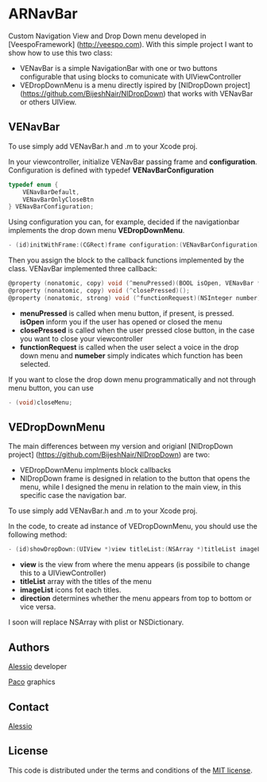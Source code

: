 ARNavBar
========

Custom Navigation View and Drop Down menu developed in [VeespoFramework] (http://veespo.com).
With this simple project I want to show how to use this two class:
- VENavBar is a simple NavigationBar with one or two buttons configurable that using blocks to comunicate with UIViewController
- VEDropDownMenu is a menu directly ispired by [NIDropDown project] (https://github.com/BijeshNair/NIDropDown) that works with VENavBar or others UIView.

## VENavBar

To use simply add VENavBar.h and .m to your Xcode proj.

In your viewcontroller, initialize VENavBar passing frame and **configuration**. Configuration is defined with typedef **VENavBarConfiguration**
```objectivec
typedef enum {
    VENavBarDefault,
    VENavBarOnlyCloseBtn
} VENavBarConfiguration;
```
Using configuration you can, for example, decided if the navigationbar implements the drop down menu **VEDropDownMenu**.

```objectivec
- (id)initWithFrame:(CGRect)frame configuration:(VENavBarConfiguration)config;
```
Then you assign the block to the callback functions implemented by the class. VENavBar implemented three callback:
```objectivec
@property (nonatomic, copy) void (^menuPressed)(BOOL isOpen, VENavBar *navBar);
@property (nonatomic, copy) void (^closePressed)();
@property (nonatomic, strong) void (^functionRequest)(NSInteger number);
```
* **menuPressed** is called when menu button, if present, is pressed. **isOpen** inform you if the user has opened or closed the menu
* **closePressed** is called when the user pressed close button, in the case you want to close your viewcontroller
* **functionRequest** is called when the user select a voice in the drop down menu and **numeber** simply indicates which function has been selected. 

If you want to close the drop down menu programmatically and not through menu button, you can use
```objectivec
- (void)closeMenu;
```

## VEDropDownMenu

The main differences between my version and origianl [NIDropDown project] (https://github.com/BijeshNair/NIDropDown) are two:
* VEDropDownMenu implments block callbacks
* NIDropDown frame is designed in relation to the button that opens the menu, while I designed the menu in relation to the main view, in this specific case the navigation bar.

To use simply add VENavBar.h and .m to your Xcode proj.

In the code, to create ad instance of VEDropDownMenu, you should use the following method:
```objectivec
- (id)showDropDown:(UIView *)view titleList:(NSArray *)titleList imageList:(NSArray *)imageList directionDown:(BOOL)direction;
```
* **view** is the view from where the menu appears (is possibile to change this to a UIViewController)
* **titleList** array with the titles of the menu
* **imageList** icons fot each titles.
* **direction** determines whether the menu appears from top to bottom or vice versa.

I soon will replace NSArray with plist or NSDictionary.

Authors
--------
[Alessio](mailto:roberto@veespo.com) developer

[Paco](mailto:paco@veespo.com) graphics

## Contact ##

[Alessio](mailto:roberto@veespo.com)

License
-------

This code is distributed under the terms and conditions of the [MIT license](LICENSE).
